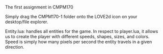 The first assignment in CMPM170

Simply drag the CMPM170-1 folder onto the LOVE2d icon on your desktop/file explorer.

Entity.lua: handles all entities for the game. In respect to player.lua, it allows us to create the player with different speeds, shapes, sizes, and colors. Speed is simply how many pixels per second the entity travels in a given direction.